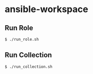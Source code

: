 # ansible-workspace

## Run Role

```bash
$ ./run_role.sh
```

## Run Collection

```bash
$ ./run_collection.sh
```
